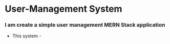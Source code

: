 # User-Management System
### I am create a simple user management MERN Stack application
- This system -
